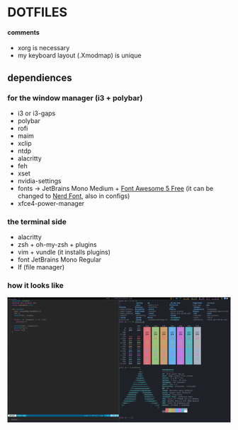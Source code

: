 # DOTFILES
#### comments
+ xorg is necessary
+ my keyboard layout (.Xmodmap) is unique
## dependiences
### for the window manager (i3 + polybar)
+ i3 or i3-gaps
+ polybar
+ rofi
+ maim
+ xclip
+ ntdp
+ alacritty
+ feh
+ xset
+ nvidia-settings
+ fonts -> JetBrains Mono Medium + [Font Awesome 5 Free](https://fontawesome.com) (it can be changed to [Nerd Font](https://www.nerdfonts.com/), also in configs)
+ xfce4-power-manager
### the terminal side
+ alacritty
+ zsh + oh-my-zsh + plugins
+ vim + vundle (it installs plugins)
+ font JetBrains Mono Regular
+ lf (file manager)
### how it looks like
![photo.png](photo.png)
